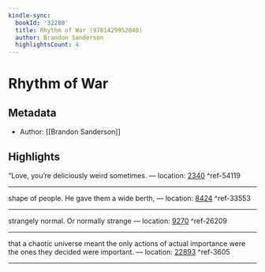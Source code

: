 ```yaml
---
kindle-sync:
  bookId: '32288'
  title: Rhythm of War (9781429952040)
  author: Brandon Sanderson
  highlightsCount: 4
---
```

# Rhythm of War
## Metadata
* Author: [[Brandon Sanderson]]

## Highlights
“Love, you’re deliciously weird sometimes. — location: [2340]() ^ref-54119

---
shape of people. He gave them a wide berth, — location: [8424]() ^ref-33553

---
strangely normal. Or normally strange — location: [9270]() ^ref-26209

---
that a chaotic universe meant the only actions of actual importance were the ones they decided were important. — location: [22893]() ^ref-3605

---
